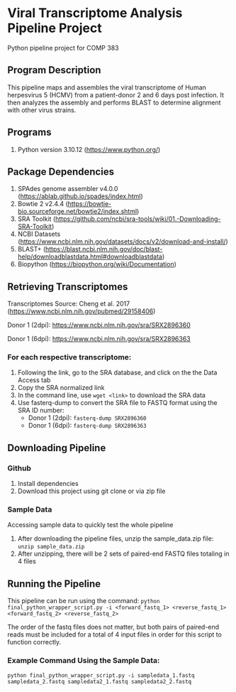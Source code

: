 # Viral Transcriptome Analysis Pipeline Project
Python pipeline project for COMP 383

## Program Description
This pipeline maps and assembles the viral transcriptome of Human herpesvirus 5 (HCMV) from a patient-donor 2 and 6 days post infection. It then analyzes the assembly and performs BLAST to determine alignment with other virus strains.

## Programs
1. Python version 3.10.12 (https://www.python.org/)

## Package Dependencies 
1. SPAdes genome assembler v4.0.0 (https://ablab.github.io/spades/index.html)
2. Bowtie 2 v2.4.4 (https://bowtie-bio.sourceforge.net/bowtie2/index.shtml)
3. SRA Toolkit (https://github.com/ncbi/sra-tools/wiki/01.-Downloading-SRA-Toolkit)
3. NCBI Datasets (https://www.ncbi.nlm.nih.gov/datasets/docs/v2/download-and-install/)
4. BLAST+ (https://blast.ncbi.nlm.nih.gov/doc/blast-help/downloadblastdata.html#downloadblastdata)
5. Biopython (https://biopython.org/wiki/Documentation)

## Retrieving Transcriptomes
Transcriptomes Source: Cheng et al. 2017 (https://www.ncbi.nlm.nih.gov/pubmed/29158406)

Donor 1 (2dpi): https://www.ncbi.nlm.nih.gov/sra/SRX2896360

Donor 1 (6dpi): https://www.ncbi.nlm.nih.gov/sra/SRX2896363

### For each respective transcriptome:
1. Following the link, go to the SRA database, and click on the the Data Access tab
2. Copy the SRA normalized link
3. In the command line, use `wget <link>` to download the SRA data
4. Use fasterq-dump to convert the SRA file to FASTQ format using the SRA ID number:
    * Donor 1 (2dpi): `fasterq-dump SRX2896360`
    * Donor 1 (6dpi): `fasterq-dump SRX2896363`

## Downloading Pipeline

### Github
1. Install dependencies
2. Download this project using git clone or via zip file

### Sample Data
Accessing sample data to quickly test the whole pipeline
1. After downloading the pipeline files, unzip the sample_data.zip file: `unzip sample_data.zip`
2. After unzipping, there will be 2 sets of paired-end FASTQ files totaling in 4 files

## Running the Pipeline
This pipeline can be run using the command: 
`python final_python_wrapper_script.py -i <forward_fastq_1> <reverse_fastq_1> <forward_fastq_2> <reverse_fastq_2>`

The order of the fastq files does not matter, but both pairs of paired-end reads must be included for a total of 4 input files in order for this script to function correctly.

### Example Command Using the Sample Data: 
`python final_python_wrapper_script.py -i sampledata_1.fastq sampledata_2.fastq sampledata2_1.fastq sampledata2_2.fastq`
